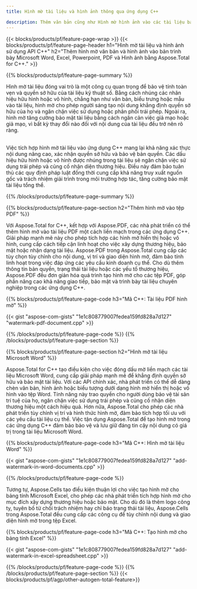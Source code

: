 ```yaml
---
title: Hình mờ tài liệu và hình ảnh thông qua ứng dụng C++

description: Thêm văn bản cũng như Hình mờ hình ảnh vào các tài liệu bao gồm Microsoft Word, Excel, PowerPoint, PDF và Hình ảnh thông qua ứng dụng C++ của bạn. Thêm hình mờ văn bản hoặc hình ảnh miễn phí trực tuyến thông qua ứng dụng.
---
```


{{< blocks/products/pf/feature-page-wrap >}}
{{< blocks/products/pf/feature-page-header h1="Hình mờ tài liệu và hình ảnh sử dụng API C++" h2="Thêm hình mờ văn bản và hình ảnh vào bản trình bày Microsoft Word, Excel, Powerpoint, PDF và Hình ảnh bằng Aspose.Total for C++." >}}

{{% blocks/products/pf/feature-page-summary %}}

Hình mờ tài liệu đóng vai trò là một công cụ quan trọng để bảo vệ tính toàn vẹn và quyền sở hữu của tài liệu kỹ thuật số. Bằng cách nhúng các nhãn hiệu hữu hình hoặc vô hình, chẳng hạn như văn bản, biểu trưng hoặc mẫu vào tài liệu, hình mờ cho phép người sáng tạo nội dung khẳng định quyền sở hữu của họ và ngăn chặn việc sử dụng hoặc phân phối trái phép. Ngoài ra, hình mờ tăng cường bảo mật tài liệu bằng cách ngăn cản việc giả mạo hoặc giả mạo, vì bất kỳ thay đổi nào đối với nội dung của tài liệu đều trở nên rõ ràng. <br /><br />

Việc tích hợp hình mờ tài liệu vào ứng dụng C++ mang lại khả năng xác thực nội dung nâng cao, xác nhận quyền sở hữu và bảo vệ bản quyền. Các dấu hiệu hữu hình hoặc vô hình được nhúng trong tài liệu sẽ ngăn chặn việc sử dụng trái phép và củng cố nhận diện thương hiệu. Điều này đảm bảo tuân thủ các quy định pháp luật đồng thời cung cấp khả năng truy xuất nguồn gốc và trách nhiệm giải trình trong môi trường hợp tác, tăng cường bảo mật tài liệu tổng thể.

{{% /blocks/products/pf/feature-page-summary  %}}


{{% blocks/products/pf/feature-page-section  h2="Thêm hình mờ vào tệp PDF" %}}

Với Aspose.Total for C++, kết hợp với Aspose.PDF, các nhà phát triển có thể thêm hình mờ vào tài liệu PDF một cách liền mạch trong các ứng dụng C++. Giải pháp mạnh mẽ này cho phép tích hợp các hình mờ hiển thị hoặc vô hình, cung cấp cách tiếp cận linh hoạt cho việc xây dựng thương hiệu, bảo mật hoặc nhận dạng tài liệu. Aspose.PDF trong Aspose.Total cung cấp các tùy chọn tùy chỉnh cho nội dung, vị trí và giao diện hình mờ, đảm bảo tính linh hoạt trong việc đáp ứng các yêu cầu kinh doanh cụ thể. Cho dù thêm thông tin bản quyền, trạng thái tài liệu hoặc các yếu tố thương hiệu, Aspose.PDF đều đơn giản hóa quá trình tạo hình mờ cho các tệp PDF, góp phần nâng cao khả năng giao tiếp, bảo mật và trình bày tài liệu chuyên nghiệp trong các ứng dụng C++.

{{% blocks/products/pf/feature-page-code h3="Mã C++: Tài liệu PDF hình mờ" %}}

{{< gist "aspose-com-gists" "1e1c808779007fedea159fd828a7d127" "watermark-pdf-document.cpp" >}}

{{% /blocks/products/pf/feature-page-code  %}}
{{% /blocks/products/pf/feature-page-section %}}

{{% blocks/products/pf/feature-page-section  h2="Hình mờ tài liệu Microsoft Word" %}}

Aspose.Total for C++ tạo điều kiện cho việc đóng dấu mờ liền mạch các tài liệu Microsoft Word, cung cấp giải pháp mạnh mẽ để khẳng định quyền sở hữu và bảo mật tài liệu. Với các API chính xác, nhà phát triển có thể dễ dàng chèn văn bản, hình ảnh hoặc biểu tượng dưới dạng hình mờ hiển thị hoặc vô hình vào tệp Word. Tính năng này trao quyền cho người dùng bảo vệ tài sản trí tuệ của họ, ngăn chặn việc sử dụng trái phép và củng cố nhận diện thương hiệu một cách hiệu quả. Hơn nữa, Aspose.Total cho phép các nhà phát triển tùy chỉnh vị trí và hình thức hình mờ, đảm bảo tích hợp tối ưu với các yêu cầu tài liệu cụ thể. Việc tận dụng Aspose.Total để tạo hình mờ trong các ứng dụng C++ đảm bảo bảo vệ và lưu giữ đáng tin cậy nội dung có giá trị trong tài liệu Microsoft Word.

{{% blocks/products/pf/feature-page-code h3="Mã C++: Hình mờ tài liệu Word" %}}

{{< gist "aspose-com-gists" "1e1c808779007fedea159fd828a7d127" "add-watermark-in-word-documents.cpp" >}}

{{% /blocks/products/pf/feature-page-code  %}}

Tương tự, Aspose.Cells tạo điều kiện thuận lợi cho việc tạo hình mờ cho bảng tính Microsoft Excel, cho phép các nhà phát triển tích hợp hình mờ cho mục đích xây dựng thương hiệu hoặc bảo mật. Cho dù đó là thêm logo công ty, tuyên bố từ chối trách nhiệm hay chỉ báo trạng thái tài liệu, Aspose.Cells trong Aspose.Total đều cung cấp các công cụ để tùy chỉnh nội dung và giao diện hình mờ trong tệp Excel.

{{% blocks/products/pf/feature-page-code h3="Mã C++: Tạo hình mờ cho bảng tính Excel" %}}

{{< gist "aspose-com-gists" "1e1c808779007fedea159fd828a7d127" "add-watermark-in-excel-spreadsheet.cpp" >}}

{{% /blocks/products/pf/feature-page-code  %}}
{{% /blocks/products/pf/feature-page-section %}}
{{< blocks/products/pf/agp/other-autogen-total-feature>}}